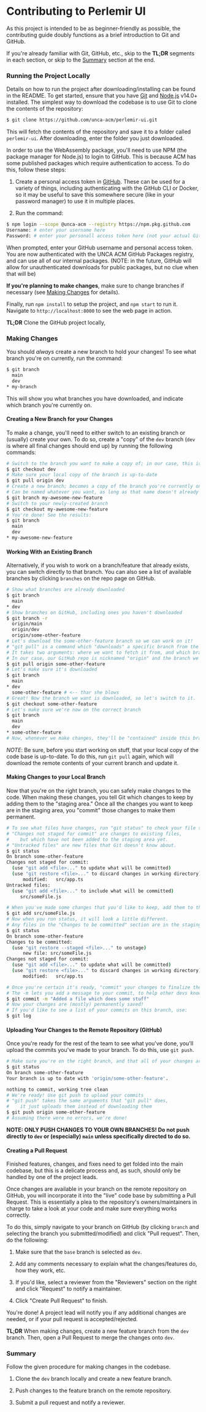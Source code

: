 # Contributing to Perlemir UI

As this project is intended to be as beginner-friendly as possible, the contributing guide doubly functions as a brief introduction to Git and GitHub.

If you're already familiar with Git, GitHub, etc., skip to the **TL;DR** segments in each section, or skip to the [Summary](#summary) section at the end.

### Running the Project Locally

Details on how to run the project after downloading/installing can be found in the README. To get started, ensure that you have [Git](https://git-scm.com/book/en/v2/Getting-Started-Installing-Git) and [Node.js](https://nodejs.org/en/download/) v14.0+ installed. The simplest way to download the codebase is to use Git to clone the contents of the repository:

```sh
$ git clone https://github.com/unca-acm/perlemir-ui.git
```

This will fetch the contents of the repository and save it to a folder called `perlemir-ui`. After downloading, enter the folder you just downloaded.

In order to use the WebAssembly package, you'll need to use NPM (the package manager for Node.js) to login to GitHub. This is because ACM has some published packages which require authentication to access. To do this, follow these steps:

1. Create a personal access token in [GitHub](https://docs.github.com/en/github/authenticating-to-github/creating-a-personal-access-token). These can be used for a variety of things, including authenticating with the GitHub CLI or Docker, so it may be useful to save this somewhere secure (like in your password manager) to use it in multiple places.

2. Run the command:

```sh
$ npm login --scope @unca-acm --registry https://npm.pkg.github.com
Username: # enter your username here
Password: # enter your personall access token here (not your actual GitHub password!)
```

When prompted, enter your GitHub username and personal access token. You are now authenticated with the UNCA ACM GitHub Packages registry, and can use all of our internal packages. (NOTE: in the future, GitHub will allow for unauthenticated downloads for public packages, but no clue when that will be)

**If you're planning to make changes**, make sure to change branches if necessary (see [Making Changes](#making-changes) for details).

Finally, run `npm install` to setup the project, and `npm start` to run it. Navigate to `http://localhost:8000` to see the web page in action.

**TL;DR** Clone the GitHub project locally, 

### Making Changes

You should *always* create a new branch to hold your changes! To see what branch you're on currently, run the command:

```sh
$ git branch
  main
  dev
* my-branch
```

This will show you what branches you have downloaded, and indicate which branch you're currently on.

#### Creating a New Branch for your Changes

To make a change, you'll need to either switch to an existing branch or (usually) create your own. To do so, create a "copy" of the `dev` branch (`dev` is where all final changes should end up) by running the following commands:

```sh
# Switch to the branch you want to make a copy of; in our case, this is "dev"
$ git checkout dev
# Make sure your local copy of the branch is up-to-date
$ git pull origin dev
# Create a new branch; becomes a copy of the branch you're currently on
# Can be named whatever you want, as long as that name doesn't already exist
$ git branch my-awesome-new-feature
# Switch to your newly-created branch
$ git checkout my-awesome-new-feature
# You're done! See the results:
$ git branch
  main
  dev
* my-awesome-new-feature
```

#### Working With an Existing Branch

Alternatively, if you wish to work on a branch/feature that already exists, you can switch directly to that branch. You can also see a list of available branches by clicking `branches` on the repo page on GitHub.

```sh
# Show what branches are already downloaded
$ git branch
  main
* dev
# Show branches on GitHub, including ones you haven't downloaded
$ git branch -r
  origin/main
  origin/dev
  origin/some-other-feature
# Let's download the some-other-feature branch so we can work on it!
# "git pull" is a command which "downloads" a specific branch from the main repository.
# It takes two arguments: where we want to fetch it from, and which branch to fetch.
# In our case, our GitHub repo is nicknamed "origin" and the branch we want is "some-other-feature"
$ git pull origin some-other-feature
# Let's make sure it's downloaded
$ git branch
  main
* dev
  some-other-feature # <-- thar she blows
# Great! Now the branch we want is downloaded, so let's switch to it.
$ git checkout some-other-feature
# Let's make sure we're now on the correct branch
$ git branch
  main
  dev
* some-other-feature
# Now, whenever we make changes, they'll be "contained" inside this branch!
```

*NOTE*: Be sure, before you start working on stuff, that your local copy of the code base is up-to-date. To do this, run `git pull` again, which will download the remote contents of your current branch and update it.

#### Making Changes to your Local Branch

Now that you're on the right branch, you can safely make changes to the code. When making these changes, you tell Git which changes to keep by adding them to the "staging area." Once all the changes you want to keep are in the staging area, you "commit" those changes to make them permanent.

```sh
# To see what files have changes, run "git status" to check your file status
# "Changes not staged for commit" are changes to existing files,
#    but which have not been added to the staging area yet.
# "Untracked files" are new files that Git doesn't know about.
$ git status
On branch some-other-feature
Changes not staged for commit:
  (use "git add <file>..." to update what will be committed)
  (use "git restore <file>..." to discard changes in working directory)
      modified:   src/app.ts
Untracked files:
  (use "git add <file>..." to include what will be committed)
     src/someFile.js

# When you've made some changes that you'd like to keep, add them to the staging area.
$ git add src/someFile.js
# Now when you run status, it will look a little different.
# Any files in the "Changes to be committed" section are in the staging area and are ready to go
$ git status
On branch some-other-feature
Changes to be committed:
  (use "git restore --staged <file>..." to unstage)
      new file: src/someFile.js
Changes not staged for commit:
  (use "git add <file>..." to update what will be committed)
  (use "git restore <file>..." to discard changes in working directory)
      modified:   src/app.ts

# Once you're certain it's ready, "commit" your changes to finalize them
# The -m lets you add a message to your commit, to help other devs know what you did
$ git commit -m "Added a file which does some stuff"
# Now your changes are (mostly) permanently saved!
# If you'd like to see a list of your commits on this branch, use:
$ git log
```

#### Uploading Your Changes to the Remote Repository (GitHub)

Once you're ready for the rest of the team to see what you've done, you'll upload the commits you've made to your branch. To do this, use `git push`.

```sh
# Make sure you're on the right branch, and that all of your changes are saved.
$ git status
On branch some-other-feature
Your branch is up to date with 'origin/some-other-feature'.

nothing to commit, working tree clean
# We're ready! Use git push to upload your commits
# "git push" takes the same arguments that "git pull" does,
#    it just uploads them instead of downloading them
$ git push origin some-other-feature
# Assuming there were no errors, we're done!
```

**NOTE: ONLY PUSH CHANGES TO YOUR OWN BRANCHES! Do not push directly to `dev` or (especially) `main` unless specifically directed to do so.**

#### Creating a Pull Request

Finished features, changes, and fixes need to get folded into the main codebase, but this is a delicate process and, as such, should only be handled by one of the project leads.

Once changes are available in your branch on the remote repository on GitHub, you will incorporate it into the "live" code base by submitting a Pull Request. This is essentially a plea to the repository's owners/maintainers in charge to take a look at your code and make sure everything works correctly.

To do this, simply navigate to your branch on GitHub (by clicking `branch` and selecting the branch you submitted/modified) and click "Pull request". Then, do the following:

1. Make sure that the `base` branch is selected as `dev`.

2. Add any comments necessary to explain what the changes/features do, how they work, etc.

3. If you'd like, select a reviewer from the "Reviewers" section on the right and click "Request" to notify a maintainer.

4. Click "Create Pull Request" to finish.

You're done! A project lead will notify you if any additional changes are needed, or if your pull request is accepted/rejected.

**TL;DR** When making changes, create a new feature branch from the `dev` branch. Then, open a Pull Request to merge the changes onto `dev`.

### Summary

Follow the given procedure for making changes in the codebase.

1. Clone the `dev` branch locally and create a new feature branch.

2. Push changes to the feature branch on the remote repository.

3. Submit a pull request and notify a reviewer.